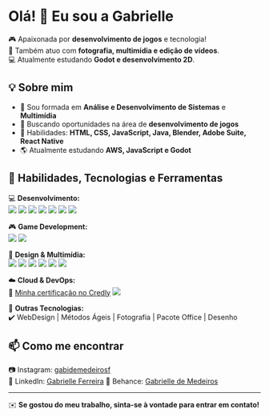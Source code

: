 # Olá! 👋 Eu sou a Gabrielle  

🎮 Apaixonada por **desenvolvimento de jogos** e tecnologia!  
📸 Também atuo com **fotografia, multimídia e edição de vídeos**.  
💻 Atualmente estudando **Godot e desenvolvimento 2D**.  

## 💡 Sobre mim  
- 📍 Sou formada em **Análise e Desenvolvimento de Sistemas** e **Multimídia**  
- 🚀 Buscando oportunidades na área de **desenvolvimento de jogos**  
- 🎨 Habilidades: **HTML, CSS, JavaScript, Java, Blender, Adobe Suite, React Native**  
- 🌎 Atualmente estudando **AWS, JavaScript e Godot**  

## 🚀 Habilidades, Tecnologias e Ferramentas  

💻 **Desenvolvimento:**  
<img src="https://img.shields.io/badge/Java-ED8B00?style=for-the-badge&logo=java&logoColor=white" /> <img src="https://img.shields.io/badge/Spring%20Boot-6DB33F?style=for-the-badge&logo=spring-boot&logoColor=white" /> <img src="https://img.shields.io/badge/MySQL-4479A1?style=for-the-badge&logo=mysql&logoColor=white" /> <img src="https://img.shields.io/badge/HTML-E34F26?style=for-the-badge&logo=html5&logoColor=white" /> <img src="https://img.shields.io/badge/CSS-1572B6?style=for-the-badge&logo=css3&logoColor=white" /> <img src="https://img.shields.io/badge/JavaScript-F7DF1E?style=for-the-badge&logo=javascript&logoColor=black" /> <img src="https://img.shields.io/badge/React%20Native-61DAFB?style=for-the-badge&logo=react&logoColor=black" />

🎮 **Game Development:**  
<img src="https://img.shields.io/badge/Godot-478CBF?style=for-the-badge&logo=godot-engine&logoColor=white" /> <img src="https://img.shields.io/badge/Blender-F5792A?style=for-the-badge&logo=blender&logoColor=white" />

🎨 **Design & Multimídia:**  
<img src="https://img.shields.io/badge/Photoshop-31A8FF?style=for-the-badge&logo=adobe-photoshop&logoColor=white" /> <img src="https://img.shields.io/badge/Illustrator-FF9A00?style=for-the-badge&logo=adobe-illustrator&logoColor=white" /> <img src="https://img.shields.io/badge/Lightroom-31A8FF?style=for-the-badge&logo=adobe-lightroom&logoColor=white" /> <img src="https://img.shields.io/badge/Premiere_Pro-9999FF?style=for-the-badge&logo=adobe-premiere-pro&logoColor=white" /> <img src="https://img.shields.io/badge/Adobe%20XD-FF61F6?style=for-the-badge&logo=adobe-xd&logoColor=white" /> <img src="https://img.shields.io/badge/Figma-F24E1E?style=for-the-badge&logo=figma&logoColor=white" />

☁️ **Cloud & DevOps:**  
🔗 [Minha certificação no Credly](https://www.credly.com/badges/54f42c55-2893-43ef-9c72-c26d732935e7)
<img src="https://img.shields.io/badge/Formação%20para%20Arquiteto%20de%20Soluções%20AWS-FF9900?style=for-the-badge&logo=amazon-aws&logoColor=white" />  


📂 **Outras Tecnologias:**  
✔️ WebDesign | Métodos Ágeis | Fotografia | Pacote Office | Desenho  


## 📫 Como me encontrar  
📷 Instagram: [gabidemedeirosf](https://www.instagram.com/gabidemedeirosf/)  
👔 LinkedIn: [Gabrielle Ferreira](https://www.linkedin.com/in/gabrielledemedeiros/)
🎨 Behance: [Gabrielle de Medeiros](https://www.behance.net/gabriellemedeiros)


---
✉️ **Se gostou do meu trabalho, sinta-se à vontade para entrar em contato!**



